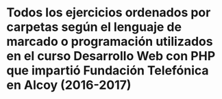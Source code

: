 # Todos los ejercicios ordenados por carpetas según el lenguaje de marcado o programación utilizados en el curso Desarrollo Web con PHP que impartió Fundación Telefónica en Alcoy (2016-2017)
